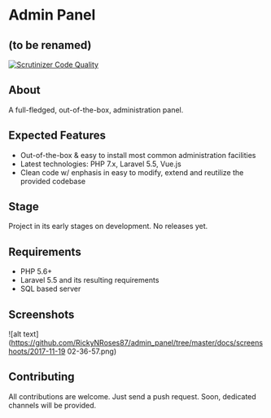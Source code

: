 
# Admin Panel 
## (to be renamed)

[![Scrutinizer Code Quality](https://scrutinizer-ci.com/g/RickyNRoses87/admin_panel/badges/quality-score.png?b=master)](https://scrutinizer-ci.com/g/RickyNRoses87/admin_panel/?branch=master)


## About
A full-fledged, out-of-the-box, administration panel.

## Expected Features
* Out-of-the-box & easy to install most common administration facilities
* Latest technologies: PHP 7.x, Laravel 5.5, Vue.js
* Clean code w/ enphasis in easy to modify, extend and reutilize the provided codebase

## Stage
Project in its early stages on development. No releases yet.

## Requirements
* PHP 5.6+
* Laravel 5.5 and its resulting requirements
* SQL based server

## Screenshots
![alt text](https://github.com/RickyNRoses87/admin_panel/tree/master/docs/screenshoots/2017-11-19 02-36-57.png)

## Contributing
All contributions are welcome. Just send a push request. Soon, dedicated channels will be provided.


